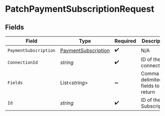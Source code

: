 # PatchPaymentSubscriptionRequest


## Fields

| Field                                                                 | Type                                                                  | Required                                                              | Description                                                           |
| --------------------------------------------------------------------- | --------------------------------------------------------------------- | --------------------------------------------------------------------- | --------------------------------------------------------------------- |
| `PaymentSubscription`                                                 | [PaymentSubscription](../../Models/Components/PaymentSubscription.md) | :heavy_check_mark:                                                    | N/A                                                                   |
| `ConnectionId`                                                        | *string*                                                              | :heavy_check_mark:                                                    | ID of the connection                                                  |
| `Fields`                                                              | List<*string*>                                                        | :heavy_minus_sign:                                                    | Comma-delimited fields to return                                      |
| `Id`                                                                  | *string*                                                              | :heavy_check_mark:                                                    | ID of the Subscription                                                |